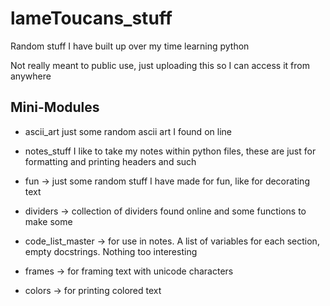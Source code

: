 # lameToucans_stuff

 Random stuff I have built up over my time learning python

 Not really meant to public use, just uploading this so I can access it from anywhere

## Mini-Modules

* ascii_art just some random ascii art I found on line

* notes_stuff I like to take my notes within python files, these are just for formatting and printing headers and such
* fun -> just some random stuff I have made for fun, like for decorating text
* dividers -> collection of dividers found online and some functions to make some
* code_list_master -> for use in notes. A list of variables for each section, empty docstrings. Nothing too interesting
* frames -> for framing text with unicode characters
* colors -> for printing colored text
